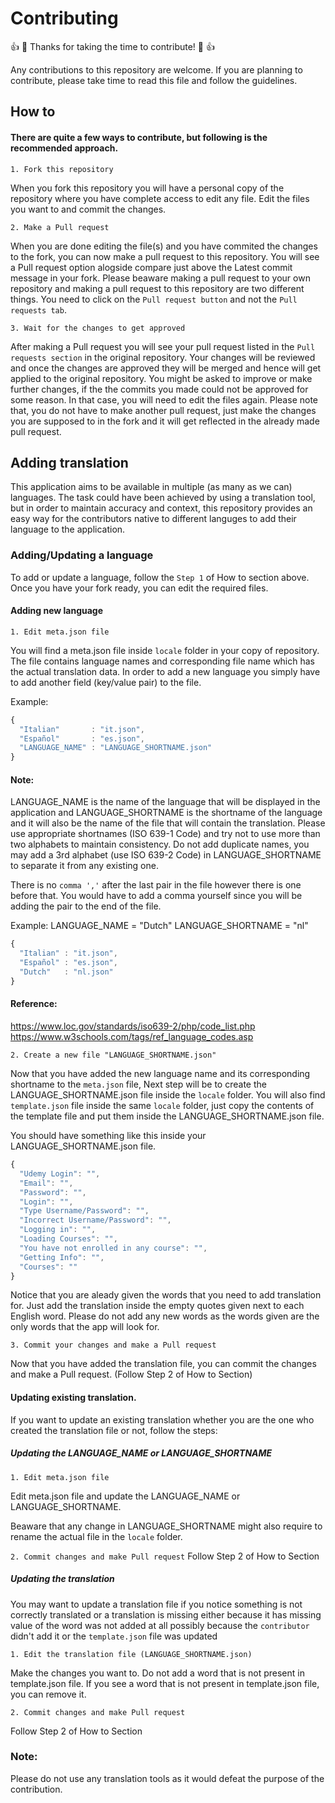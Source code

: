 # Contributing

👍 🎉 Thanks for taking the time to contribute! 🎉 👍

Any contributions to this repository are welcome. If you are planning to contribute, please take time to read this file and follow the guidelines.

## How to

#### There are quite a few ways to contribute, but following is the recommended approach.

`1. Fork this repository`

When you fork this repository you will have a personal copy of the repository where you have complete access to edit any file. 
Edit the files you want to and commit the changes.

`2. Make a Pull request`

When you are done editing the file(s) and you have commited the changes to the fork, you can now make a pull request to this repository.
You will see a Pull request option alogside compare just above the Latest commit message in your fork. 
Please beaware making a pull request to your own repository and making a pull request to this repository are two different things.
You need to click on the `Pull request button` and not the `Pull requests tab`. 

`3. Wait for the changes to get approved`

After making a Pull request you will see your pull request listed in the `Pull requests section` in the original repository.
Your changes will be reviewed and once the changes are approved they will be merged and hence will get applied to the original repository.
You might be asked to improve or make further changes, if the the commits you made could not be approved for some reason. In that case, you will need to edit the files again. 
Please note that, you do not have to make another pull request, just make the changes you are supposed to in the fork and it will get reflected in the already made pull request.


## Adding translation

This application aims to be available in multiple (as many as we can) languages. 
The task could have been achieved by using a translation tool, but in order to maintain accuracy and context, this repository provides an easy way for the contributors native to different languges to add their language to the application.

### Adding/Updating a language

To add or update a language, follow the `Step 1` of  How to section above. 
Once you have your fork ready, you can edit the required files.  

#### Adding new language 

`1. Edit meta.json file`

You will find a meta.json file inside `locale` folder in your copy of repository. 
The file contains language names and corresponding file name which has the actual translation data. In order to add a new language you simply have to add another field (key/value pair) to the file.

Example:

```javascript
{
  "Italian"       : "it.json",
  "Español"       : "es.json", 
  "LANGUAGE_NAME" : "LANGUAGE_SHORTNAME.json"
}
```

#### Note: 
LANGUAGE_NAME is the name of the language that will be displayed in the application and LANGUAGE_SHORTNAME is the shortname of the language and it will also be the name of the file that will contain the translation. 
Please use appropriate shortnames (ISO 639-1 Code) and try not to use more than two alphabets to maintain consistency. 
Do not add duplicate names, you may add a 3rd alphabet (use ISO 639-2 Code) in LANGUAGE_SHORTNAME to separate it from any existing one. 

There is no `comma ','` after the last pair in the file however there is one before that. 
You would have to add a comma yourself since you will be adding the pair to the end of the file.

Example:
LANGUAGE_NAME = "Dutch" LANGUAGE_SHORTNAME = "nl"

```javascript
{
  "Italian" : "it.json",
  "Español" : "es.json", 
  "Dutch"   : "nl.json"
}
```
#### Reference:
https://www.loc.gov/standards/iso639-2/php/code_list.php
https://www.w3schools.com/tags/ref_language_codes.asp

`2. Create a new file "LANGUAGE_SHORTNAME.json"`

Now that you have added the new language name and its corresponding shortname to the `meta.json` file, Next step will be to create the LANGUAGE_SHORTNAME.json file inside the `locale` folder.
You will also find `template.json` file inside the same `locale` folder, just copy the contents of the template file and put them inside the LANGUAGE_SHORTNAME.json file.

You should have something like this inside your LANGUAGE_SHORTNAME.json file.
```javascript
{
  "Udemy Login": "",
  "Email": "",
  "Password": "",
  "Login": "",
  "Type Username/Password": "",
  "Incorrect Username/Password": "",
  "Logging in": "",
  "Loading Courses": "",
  "You have not enrolled in any course": "",
  "Getting Info": "",
  "Courses": ""
}
```
Notice that you are aleady given the words that you need to add translation for. Just add the translation inside the empty quotes given next to each English word.
Please do not add any new words as the words given are the only words that the app will look for.

`3. Commit your changes and make a Pull request`

Now that you have added the translation file, you can commit the changes and make a Pull request. (Follow Step 2 of How to Section)

#### Updating existing translation.

If you want to update an existing translation whether you are the one who created the translation file or not, follow the steps:

##### Updating the LANGUAGE_NAME or LANGUAGE_SHORTNAME

`1. Edit meta.json file` 

Edit meta.json file and update the LANGUAGE_NAME or LANGUAGE_SHORTNAME.

Beaware that any change in LANGUAGE_SHORTNAME might also require to rename the actual file in the `locale` folder.

`2. Commit changes and make Pull request`
Follow Step 2 of How to Section


##### Updating the translation

You may want to update a translation file if you notice something is not correctly translated or a translation is missing either because it has missing value of the word was not added at all possibly because the `contributor` didn't add it or the `template.json` file was updated

`1. Edit the translation file (LANGUAGE_SHORTNAME.json)` 

Make the changes you want to. Do not add a word that is not present in template.json file. If you see a word that is not present in template.json file, you can remove it.

`2. Commit changes and make Pull request`

Follow Step 2 of How to Section


### Note: 
Please do not use any translation tools as it would defeat the purpose of the contribution. 
